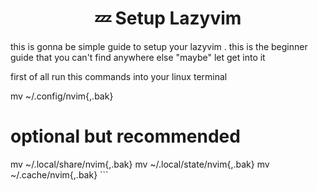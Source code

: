 <h1 align="center">💤 Setup Lazyvim</h1>
this is gonna be simple guide to setup your lazyvim . this is the beginner guide that you can't find anywhere else "maybe" let get into it

first of all run this commands into your linux terminal

mv ~/.config/nvim{,.bak}

# optional but recommended
mv ~/.local/share/nvim{,.bak}
mv ~/.local/state/nvim{,.bak}
mv ~/.cache/nvim{,.bak} ```
